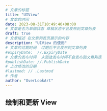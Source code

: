 ```yaml
---
# 文章的标题
title: "UIView"
# 文章的时间
date: 2023-08-31T10:49:40+08:00
# 文章是否为草稿状态 草稿状态不会发布到文章列表
draft: true
# 文章描述 在文章列表页展示的内容
description: "UIView 的使用"
# 文章的过期时间  过期后不会发布到文章列表
#expiryDate:  //.ExpiryDate
# 文章的发布时间  未到达发布时间不会发布到文章列表
#publishDate: //.PublishDate
# 上次修改的日期
#lastmod: // .Lastmod
# 作者
author: "OverLookArt"
---
```


## 绘制和更新 View  

